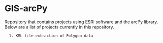# GIS-arcPy
Repository that contains projects using ESRI software and the arcPy library.
Below are a list of projects currently in this repository.
      
      1. KML file extraction of Polygon data 
